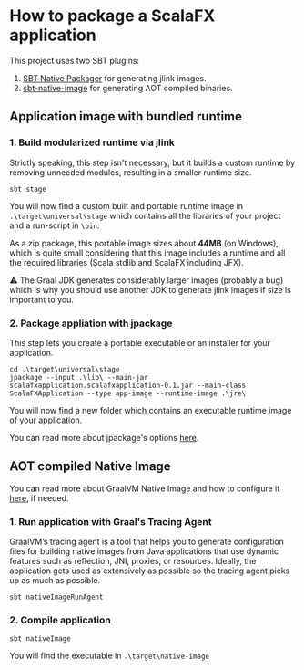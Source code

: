 # How to package a ScalaFX application

This project uses two SBT plugins:

1. [SBT Native Packager](https://github.com/sbt/sbt-native-packager) for generating jlink images.
2. [sbt-native-image](https://github.com/scalameta/sbt-native-image) for generating AOT compiled binaries.

## Application image with bundled runtime

### 1. Build modularized runtime via jlink

Strictly speaking, this step isn't necessary, but it builds a custom runtime by removing unneeded modules, resulting in a smaller runtime size.

`sbt stage`

You will now find a custom built and portable runtime image in `.\target\universal\stage` which contains all the libraries of your project and a run-script in `\bin`.

As a zip package, this portable image sizes about __44MB__ (on Windows), which is quite small considering that this image includes a runtime and all the required libraries (Scala stdlib and ScalaFX including JFX).

⚠️ The Graal JDK generates considerably larger images (probably a bug) which is why you should use another JDK to generate jlink images if size is important to you.

### 2. Package appliation with jpackage

This step lets you create a portable executable or an installer for your application. 

```
cd .\target\universal\stage
jpackage --input .\lib\ --main-jar scalafxapplication.scalafxapplication-0.1.jar --main-class ScalaFXApplication --type app-image --runtime-image .\jre\
```

You will now find a new folder which contains an executable runtime image of your application.

You can read more about jpackage's options [here](https://docs.oracle.com/en/java/javase/17/docs/specs/man/jpackage.html).


## AOT compiled Native Image

You can read more about GraalVM Native Image and how to configure it [here](https://www.graalvm.org/latest/reference-manual/native-image/), if needed. 

### 1. Run application with Graal's Tracing Agent

GraalVM’s tracing agent is a tool that helps you to generate configuration files for building native images from Java applications that use dynamic features such as reflection, JNI, proxies, or resources. Ideally, the application gets used as extensively as possible so the tracing agent picks up as much as possible.

`sbt nativeImageRunAgent`

### 2. Compile application

`sbt nativeImage`

You will find the executable in `.\target\native-image`